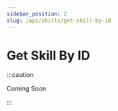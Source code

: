 ```yaml
---
sidebar_position: 2
slug: /api/skills/get-skill-by-id
---
```


# Get Skill By ID

:::caution

Coming Soon

:::
